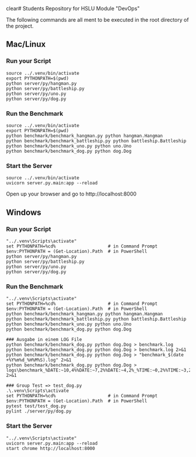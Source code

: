 clear# Students Repository for HSLU Module "DevOps"

The following commands are all ment to be executed in the root directory of the project.

## Mac/Linux
### Run your Script
````
source ../.venv/bin/activate
export PYTHONPATH=$(pwd)
python server/py/hangman.py
python server/py/battleship.py
python server/py/uno.py
python server/py/dog.py
````

### Run the Benchmark
````
source ../.venv/bin/activate
export PYTHONPATH=$(pwd)
python benchmark/benchmark_hangman.py python hangman.Hangman
python benchmark/benchmark_battleship.py python battleship.Battleship
python benchmark/benchmark_uno.py python uno.Uno
python benchmark/benchmark_dog.py python dog.Dog
````

### Start the Server
````
source ../.venv/bin/activate
uvicorn server.py.main:app --reload
````
Open up your browser and go to http://localhost:8000


## Windows
### Run your Script
````
"../.venv\Scripts\activate"
set PYTHONPATH=%cd%                    # in Command Prompt
$env:PYTHONPATH = (Get-Location).Path  # in PowerShell
python server/py/hangman.py
python server/py/battleship.py
python server/py/uno.py
python server/py/dog.py
````

### Run the Benchmark
````
"../.venv\Scripts\activate"
set PYTHONPATH=%cd%                    # in Command Prompt
$env:PYTHONPATH = (Get-Location).Path  # in PowerShell
python benchmark/benchmark_hangman.py python hangman.Hangman
python benchmark/benchmark_battleship.py python battleship.Battleship
python benchmark/benchmark_uno.py python uno.Uno
python benchmark/benchmark_dog.py python dog.Dog

### Ausgabe in einem LOG File
python benchmark/benchmark_dog.py python dog.Dog > benchmark.log  
python benchmark/benchmark_dog.py python dog.Dog > benchmark.log 2>&1
python benchmark/benchmark_dog.py python dog.Dog > "benchmark_$(date +%Y%m%d_%H%M%S).log" 2>&1
python benchmark/benchmark_dog.py python dog.Dog > logs\benchmark_%DATE:~10,4%%DATE:~7,2%%DATE:~4,2%_%TIME:~0,2%%TIME:~3,2%%TIME:~6,2%.log 2>&1

### Group Test => test_dog.py
.\.venv\Scripts\activate
set PYTHONPATH=%cd%                    # in Command Prompt
$env:PYTHONPATH = (Get-Location).Path  # in PowerShell
pytest test/test_dog.py
pylint ./server/py/dog.py 

````

### Start the Server
````
"../.venv\Scripts\activate"
uvicorn server.py.main:app --reload
start chrome http://localhost:8000
````
